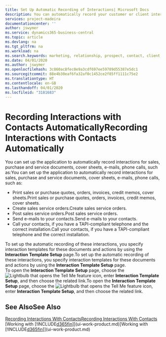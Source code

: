 ```yaml
---
title: Set Up Automatic Recording of Interactions| Microsoft Docs
description: You can automatically record your customer or client interactions, for example, for sales, purchase and service documents or phone calls.
services: project-madeira
documentationcenter: ''
author: jswymer
ms.service: dynamics365-business-central
ms.topic: article
ms.devlang: na
ms.tgt_pltfrm: na
ms.workload: na
ms.search.keywords: marketing, relationship, prospect, contact, client, customer
ms.date: 04/01/2020
ms.author: jswymer
ms.openlocfilehash: 3c860ac8fec0e9a3cdf697ee59789d55387e5dc1
ms.sourcegitcommit: 88e4b30eaf6fa32af0c1452ce2f85ff1111c75e2
ms.translationtype: HT
ms.contentlocale: en-GB
ms.lasthandoff: 04/01/2020
ms.locfileid: "3181683"
---
```

# <a name="recording-interactions-with-contacts-automatically"></a><span data-ttu-id="95ecb-103">Recording Interactions with Contacts Automatically</span><span class="sxs-lookup"><span data-stu-id="95ecb-103">Recording Interactions with Contacts Automatically</span></span>
<span data-ttu-id="95ecb-104">You can set up the application to automatically record interactions for sales, purchase and service documents, cover sheets, e-mails, phone calls, such as:</span><span class="sxs-lookup"><span data-stu-id="95ecb-104">You can set up the application to automatically record interactions for sales, purchase and service documents, cover sheets, e-mails, phone calls, such as:</span></span>

* <span data-ttu-id="95ecb-105">Print sales or purchase quotes, orders, invoices, credit memos, cover sheets.</span><span class="sxs-lookup"><span data-stu-id="95ecb-105">Print sales or purchase quotes, orders, invoices, credit memos, cover sheets.</span></span>
* <span data-ttu-id="95ecb-106">Create sales service orders.</span><span class="sxs-lookup"><span data-stu-id="95ecb-106">Create sales service orders.</span></span>
* <span data-ttu-id="95ecb-107">Post sales service orders.</span><span class="sxs-lookup"><span data-stu-id="95ecb-107">Post sales service orders.</span></span>
* <span data-ttu-id="95ecb-108">Send e-mails to your contacts.</span><span class="sxs-lookup"><span data-stu-id="95ecb-108">Send e-mails to your contacts.</span></span>
* <span data-ttu-id="95ecb-109">Call your contacts, if you have a TAPI-compliant telephone and the correct installation.</span><span class="sxs-lookup"><span data-stu-id="95ecb-109">Call your contacts, if you have a TAPI-compliant telephone and the correct installation.</span></span>

<span data-ttu-id="95ecb-110">To set up the automatic recording of these interactions, you specify interaction templates for these documents and actions by using the **Interaction Template Setup** page.</span><span class="sxs-lookup"><span data-stu-id="95ecb-110">To set up the automatic recording of these interactions, you specify interaction templates for these documents and actions by using the **Interaction Template Setup** page.</span></span>  
<span data-ttu-id="95ecb-111">To open the **Interaction Template Setup** page, choose the ![Lightbulb that opens the Tell Me feature](media/ui-search/search_small.png "Tell me what you want to do") icon, enter **Interaction Template Setup**, and then choose the related link.</span><span class="sxs-lookup"><span data-stu-id="95ecb-111">To open the **Interaction Template Setup** page, choose the ![Lightbulb that opens the Tell Me feature](media/ui-search/search_small.png "Tell me what you want to do") icon, enter **Interaction Template Setup**, and then choose the related link.</span></span>

## <a name="see-also"></a><span data-ttu-id="95ecb-112">See Also</span><span class="sxs-lookup"><span data-stu-id="95ecb-112">See Also</span></span>
[<span data-ttu-id="95ecb-113">Recording Interactions With Contacts</span><span class="sxs-lookup"><span data-stu-id="95ecb-113">Recording Interactions With Contacts</span></span>](marketing-interactions.md)  
<span data-ttu-id="95ecb-114">[Working with [!INCLUDE[d365fin](includes/d365fin_md.md)]](ui-work-product.md)</span><span class="sxs-lookup"><span data-stu-id="95ecb-114">[Working with [!INCLUDE[d365fin](includes/d365fin_md.md)]](ui-work-product.md)</span></span>  
